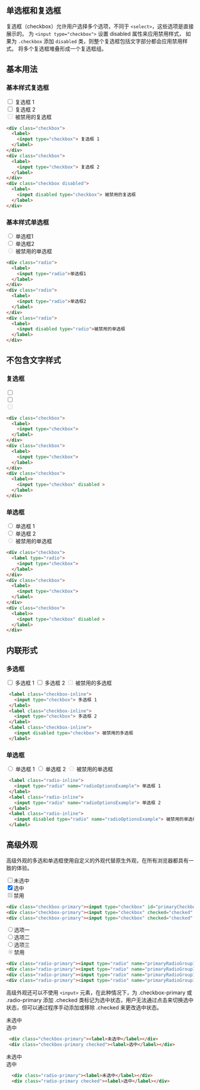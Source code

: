 ## 单选框和复选框

复选框（checkbox）允许用户选择多个选项，不同于 `<select>`，这些选项是直接展示的。
为 `<input type="checkbox">` 设置 disabled 属性来应用禁用样式，
如果为 `.checkbox` 添加 `disabled` 类，则整个复选框包括文字部分都会应用禁用样式。
将多个复选框堆叠形成一个复选框组。

## 基本用法

### 基本样式复选框

<Example>
  <div class="checkbox">
    <label>
      <input type="checkbox"> 复选框 1
    </label>
  </div>
  <div class="checkbox">
    <label>
      <input type="checkbox"> 复选框 2
    </label>
  </div>
  <div class="checkbox disabled">
    <label>
      <input disabled type="checkbox"> 被禁用的复选框
    </label>
  </div>
</Example>

```html
<div class="checkbox">
  <label>
    <input type="checkbox"> 复选框 1
  </label>
</div>
<div class="checkbox">
  <label>
    <input type="checkbox"> 复选框 2
  </label>
</div>
<div class="checkbox disabled">
  <label>
    <input disabled type="checkbox"> 被禁用的复选框
  </label>
</div>
```

### 基本样式单选框

<Example>
  <div class="radio">
    <label>
      <input type="radio" name="radioOptionsExample"> 单选框1
    </label>
  </div>
  <div class="radio">
    <label>
      <input type="radio" name="radioOptionsExample"> 单选框2
    </label>
  </div>
  <div class="radio disabled">
    <label>
      <input disabled type="radio" name="radioOptionsExample"> 被禁用的单选框
    </label>
  </div>
</Example>

```html
<div class="radio">
  <label>
    <input type="radio">单选框1
  </label>
</div>
<div class="radio">
  <label>
    <input type="radio">单选框2
  </label>
</div>
<div class="radio">
  <label>
    <input disabled type="radio">被禁用的单选框
  </label>
</div>
```

## 不包含文字样式

### 复选框

<Example>
  <div class="checkbox">
    <label>
      <input type="checkbox">
    </label>
  </div>
  <div class="checkbox">
    <label>
      <input type="checkbox">
    </label>
  </div>
  <div class="checkbox">
    <label>
      <input type="checkbox" disabled>
    </label>
  </div>
</Example>

```html
<div class="checkbox">
  <label>
    <input type="checkbox">
  </label>
</div>
<div class="checkbox">
  <label>
    <input type="checkbox">
  </label>
</div>
<div class="checkbox">
  <label>>
    <input type="checkbox" disabled > 
  </label>
</div>
```

### 单选框

<Example>
  <div class="radio">
  <label>
    <input type="radio" name="radioOptionsExample"> 单选框 1
  </label>
</div>
<div class="radio">
  <label>
    <input type="radio" name="radioOptionsExample"> 单选框 2
  </label>
</div>
<div class="radio disabled">
  <label>
    <input disabled type="radio" name="radioOptionsExample"> 被禁用的单选框
  </label>
</div>
</Example>

```html
<div class="checkbox">
  <label type="radio">
    <input type="checkbox">
  </label>
</div>
<div class="checkbox">
  <label>
    <input type="checkbox">
  </label>
</div>
<div class="checkbox">
  <label>>
    <input type="checkbox" disabled > 
  </label>
</div>
```

## 内联形式

### 多选框

<Example>
 <label class="checkbox-inline">
   <input type="checkbox"> 多选框 1
 </label>
 <label class="checkbox-inline">
   <input type="checkbox"> 多选框 2
 </label>
 <label class="checkbox-inline">
   <input disabled type="checkbox"> 被禁用的多选框
 </label>
</Example>

```html
 <label class="checkbox-inline">
   <input type="checkbox"> 多选框 1
 </label>
 <label class="checkbox-inline">
   <input type="checkbox"> 多选框 2
 </label>
 <label class="checkbox-inline">
   <input disabled type="checkbox"> 被禁用的多选框
 </label>
```

### 单选框
<Example>
 <label class="radio-inline">
   <input type="radio" name="radioOptionsExample"> 单选框 1
 </label>
 <label class="radio-inline">
   <input type="radio" name="radioOptionsExample"> 单选框 2
 </label>
 <label class="radio-inline">
   <input disabled type="radio" name="radioOptionsExample"> 被禁用的单选框
 </label>
</Example>

```html
 <label class="radio-inline">
   <input type="radio" name="radioOptionsExample"> 单选框 1
 </label>
 <label class="radio-inline">
   <input type="radio" name="radioOptionsExample"> 单选框 2
 </label>
 <label class="radio-inline">
   <input disabled type="radio" name="radioOptionsExample"> 被禁用的单选框
 </label>
```

## 高级外观

高级外观的多选和单选框使用自定义的外观代替原生外观，在所有浏览器都具有一致的体验。

<Example>
  <div class="checkbox-primary"><input type="checkbox" id="primaryCheckbox1"><label for="primaryCheckbox1">未选中</label></div>
  <div class="checkbox-primary"><input type="checkbox" checked="checked" id="primaryCheckbox2"><label for="primaryCheckbox2">选中</label></div>
  <div class="checkbox-primary"><input type="checkbox" checked="checked" disabled="disabled" id="primaryCheckbox3"><label for="primaryCheckbox3">禁用</label></div>
</Example>

```html
<div class="checkbox-primary"><input type="checkbox" id="primaryCheckbox1"><label for="primaryCheckbox1">未选中</label></div>
<div class="checkbox-primary"><input type="checkbox" checked="checked" id="primaryCheckbox2"><label for="primaryCheckbox2">选中</label></div>
<div class="checkbox-primary"><input type="checkbox" checked="checked" disabled="disabled" id="primaryCheckbox3"><label for="primaryCheckbox3">禁用</label></div>
```

<Example>
  <div class="radio-primary"><input type="radio" name="primaryRadioGroup1" id="primaryradio1"><label for="primaryradio1">选项一</label></div>
  <div class="radio-primary"><input type="radio" name="primaryRadioGroup1" checked="checked" id="primaryradio2"><label for="primaryradio2">选项二</label></div>
  <div class="radio-primary"><input type="radio" name="primaryRadioGroup1" checked="checked" id="primaryradio3"><label for="primaryradio3">选项三</label></div>
  <div class="radio-primary"><input type="radio" name="primaryRadioGroup1" checked="checked" disabled="disabled" id="primaryradio4"><label for="primaryradio4">禁用</label></div>
</Example>

```html
<div class="radio-primary"><input type="radio" name="primaryRadioGroup1" id="primaryradio1"><label for="primaryradio1">选项一</label></div>
<div class="radio-primary"><input type="radio" name="primaryRadioGroup1" checked="checked" id="primaryradio2"><label for="primaryradio2">选项二</label></div>
<div class="radio-primary"><input type="radio" name="primaryRadioGroup1" checked="checked" id="primaryradio3"><label for="primaryradio3">选项三</label></div>
<div class="radio-primary"><input type="radio" name="primaryRadioGroup1" checked="checked" disabled="disabled" id="primaryradio4"><label for="primaryradio4">禁用</label></div>
```

高级外观还可以不使用 `<input>` 元素，在此种情况下，为 .checkbox-primary 或 .radio-primary 添加 .checked 类标记为选中状态，用户无法通过点击来切换选中状态，但可以通过程序手动添加或移除 .checked 来更改选中状态。
<Example>
  <div class="checkbox-primary"><label>未选中</label></div>
  <div class="checkbox-primary checked"><label>选中</label></div>
</Example>

```html
 <div class="checkbox-primary"><label>未选中</label></div>
 <div class="checkbox-primary checked"><label>选中</label></div>
```

<Example>
  <div class="radio-primary"><label>未选中</label></div>
  <div class="radio-primary checked"><label>选中</label></div>
</Example>

```html
  <div class="radio-primary"><label>未选中</label></div>
  <div class="radio-primary checked"><label>选中</label></div>
```

